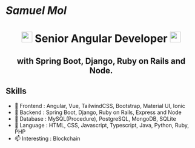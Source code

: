 <h1 align="left">
    <em>Samuel Mol</em>
</h1>

<h1 align="center">
  <img src="https://media.giphy.com/media/hvRJCLFzcasrR4ia7z/giphy.gif" width="28">
    Senior Angular Developer
  <img src="https://media.giphy.com/media/hvRJCLFzcasrR4ia7z/giphy.gif" width="28">
</h1>

<h2 align="center">
  with Spring Boot, Django, Ruby on Rails and Node.
</h2>

## Skills

- 🌱 Frontend : Angular, Vue, TailwindCSS, Bootstrap, Material UI, Ionic
- 🔭 Backend : Spring Boot, Django, Ruby on Rails, Express and Node
- 🧩 Database : MySQL(Procedure), PostgreSQL, MongoDB, SQLite
- 💬 Language : HTML, CSS, Javascript, Typescript, Java, Python, Ruby, PHP
- 📫 Interesting : Blockchain
